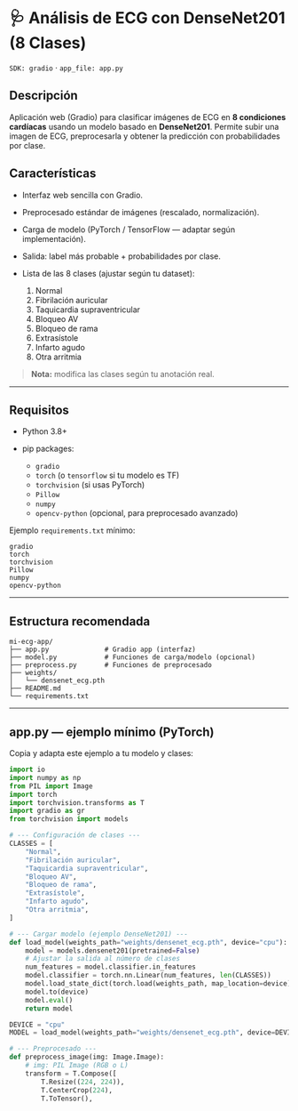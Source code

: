 # 🩺 Análisis de ECG con DenseNet201 (8 Clases)

`SDK: gradio` · `app_file: app.py`

## Descripción

Aplicación web (Gradio) para clasificar imágenes de ECG en **8 condiciones cardíacas** usando un modelo basado en **DenseNet201**. Permite subir una imagen de ECG, preprocesarla y obtener la predicción con probabilidades por clase.

## Características

* Interfaz web sencilla con Gradio.
* Preprocesado estándar de imágenes (rescalado, normalización).
* Carga de modelo (PyTorch / TensorFlow — adaptar según implementación).
* Salida: label más probable + probabilidades por clase.
* Lista de las 8 clases (ajustar según tu dataset):

  1. Normal
  2. Fibrilación auricular
  3. Taquicardia supraventricular
  4. Bloqueo AV
  5. Bloqueo de rama
  6. Extrasístole
  7. Infarto agudo
  8. Otra arritmia

> **Nota:** modifica las clases según tu anotación real.

---

## Requisitos

* Python 3.8+
* pip packages:

  * `gradio`
  * `torch` (o `tensorflow` si tu modelo es TF)
  * `torchvision` (si usas PyTorch)
  * `Pillow`
  * `numpy`
  * `opencv-python` (opcional, para preprocesado avanzado)

Ejemplo `requirements.txt` mínimo:

```
gradio
torch
torchvision
Pillow
numpy
opencv-python
```

---

## Estructura recomendada

```
mi-ecg-app/
├── app.py              # Gradio app (interfaz)
├── model.py            # Funciones de carga/modelo (opcional)
├── preprocess.py       # Funciones de preprocesado
├── weights/
│   └── densenet_ecg.pth
├── README.md
└── requirements.txt
```

---

## app.py — ejemplo mínimo (PyTorch)

Copia y adapta este ejemplo a tu modelo y clases:

```python
import io
import numpy as np
from PIL import Image
import torch
import torchvision.transforms as T
import gradio as gr
from torchvision import models

# --- Configuración de clases ---
CLASSES = [
    "Normal",
    "Fibrilación auricular",
    "Taquicardia supraventricular",
    "Bloqueo AV",
    "Bloqueo de rama",
    "Extrasístole",
    "Infarto agudo",
    "Otra arritmia",
]

# --- Cargar modelo (ejemplo DenseNet201) ---
def load_model(weights_path="weights/densenet_ecg.pth", device="cpu"):
    model = models.densenet201(pretrained=False)
    # Ajustar la salida al número de clases
    num_features = model.classifier.in_features
    model.classifier = torch.nn.Linear(num_features, len(CLASSES))
    model.load_state_dict(torch.load(weights_path, map_location=device))
    model.to(device)
    model.eval()
    return model

DEVICE = "cpu"
MODEL = load_model(weights_path="weights/densenet_ecg.pth", device=DEVICE)

# --- Preprocesado ---
def preprocess_image(img: Image.Image):
    # img: PIL Image (RGB o L)
    transform = T.Compose([
        T.Resize((224, 224)),
        T.CenterCrop(224),
        T.ToTensor(),
        
```




